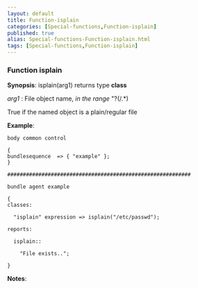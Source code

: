 ```yaml
---
layout: default
title: Function-isplain
categories: [Special-functions,Function-isplain]
published: true
alias: Special-functions-Function-isplain.html
tags: [Special-functions,Function-isplain]
---
```


### Function isplain

**Synopsis**: isplain(arg1) returns type **class**

  
 *arg1* : File object name, *in the range* "?(/.\*)   

True if the named object is a plain/regular file

**Example**:  
   

~~~~
body common control

{
bundlesequence  => { "example" };
}

###########################################################

bundle agent example

{     
classes:

  "isplain" expression => isplain("/etc/passwd");

reports:

  isplain::

    "File exists..";

}
~~~~

**Notes**:  
   
